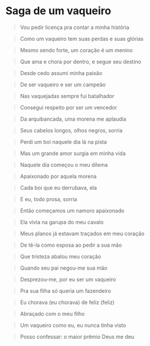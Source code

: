 # Saga de um vaqueiro

> Vou pedir licença pra contar a minha história

> Como um vaqueiro tem suas perdas e suas glórias

> Mesmo sendo forte, um coração é um menino

> Que ama e chora por dentro, e segue seu destino


> Desde cedo assumi minha paixão

> De ser vaqueiro e ser um campeão

> Nas vaquejadas sempre fui batalhador

> Consegui respeito por ser um vencedor


> Da arquibancada, uma morena me aplaudia

> Seus cabelos longos, olhos negros, sorria

> Perdi um boi naquele dia lá na pista

> Mas um grande amor surgia em minha vida


> Naquele dia começou o meu dilema

> Apaixonado por aquela morena

> Cada boi que eu derrubava, ela 

> E eu, todo prosa, sorria

> Então começamos um namoro apaixonado

> Ela vivia na garupa do meu cavalo

> Meus planos já estavam traçados em meu coração

> De tê-la como esposa ao pedir a sua mão

> Que tristeza abalou meu coração

> Quando seu pai negou-me sua mão

> Desprezou-me, por eu ser um vaqueiro

> Pra sua filha só queria um fazendeiro

>Eu chorava (eu chorava) de feliz (feliz)

>Abraçado com o meu filho

>Um vaqueiro como eu, eu nunca tinha visto

>Posso confessar: o maior prêmio Deus me deu
